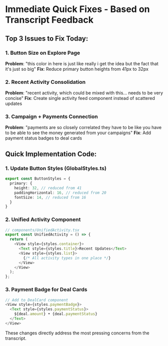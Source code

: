 # Immediate Quick Fixes - Based on Transcript Feedback

## Top 3 Issues to Fix Today:

### 1. Button Size on Explore Page
**Problem**: "this color in here is just like really i get the idea but the fact that it's just so big"
**Fix**: Reduce primary button heights from 41px to 32px

### 2. Recent Activity Consolidation
**Problem**: "recent activity, which could be mixed with this... needs to be very concise"
**Fix**: Create single activity feed component instead of scattered updates

### 3. Campaign + Payments Connection
**Problem**: "payments are so closely correlated they have to be like you have to be able to see the money generated from your campaigns"
**Fix**: Add payment status badges to deal cards

## Quick Implementation Code:

### 1. Update Button Styles (GlobalStyles.ts)
```typescript
export const ButtonStyles = {
  primary: {
    height: 32, // reduced from 41
    paddingHorizontal: 16, // reduced from 20
    fontSize: 14, // reduced from 16
  }
}
```

### 2. Unified Activity Component
```typescript
// components/UnifiedActivity.tsx
export const UnifiedActivity = () => {
  return (
    <View style={styles.container}>
      <Text style={styles.title}>Recent Updates</Text>
      <View style={styles.list}>
        {/* All activity types in one place */}
      </View>
    </View>
  );
};
```

### 3. Payment Badge for Deal Cards
```typescript
// Add to DealCard component
<View style={styles.paymentBadge}>
  <Text style={styles.paymentStatus}>
    ${deal.amount} • {deal.paymentStatus}
  </Text>
</View>
```

These changes directly address the most pressing concerns from the transcript.